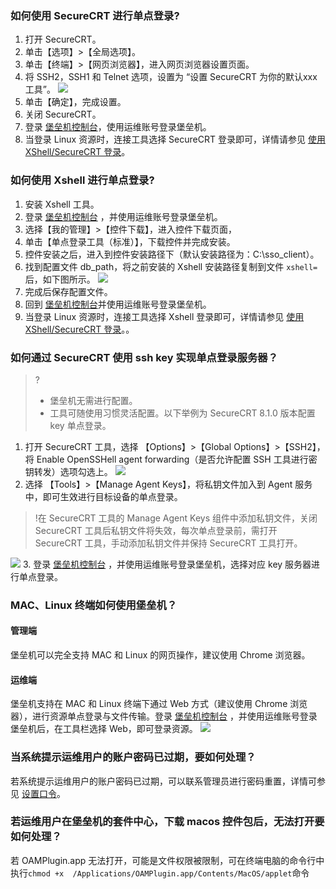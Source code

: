### 如何使用 SecureCRT 进行单点登录?

1.	打开 SecureCRT。
2.	单击【选项】>【全局选项】。
3.	单击【终端】>【网页浏览器】，进入网页浏览器设置页面。
4.	将 SSH2，SSH1 和 Telnet 选项，设置为 “设置 SecureCRT 为你的默认xxx工具”。
![](https://main.qcloudimg.com/raw/e20d05f9b29b0d9b9fea61ebfdf6498b.png)
5. 单击【确定】，完成设置。
6. 关闭 SecureCRT。
7. 登录 [堡垒机控制台](https://console.cloud.tencent.com/cds/dasb)，使用运维账号登录堡垒机。
8. 当登录 Linux 资源时，连接工具选择 SecureCRT 登录即可，详情请参见 [使用 XShell/SecureCRT 登录](https://cloud.tencent.com/document/product/1025/41866)。
 
### 如何使用 Xshell 进行单点登录?

1.	安装 Xshell 工具。
2.	登录 [堡垒机控制台](https://console.cloud.tencent.com/dsgc/bh) ，并使用运维账号登录堡垒机。
3.	选择【我的管理】>【控件下载】，进入控件下载页面，
4.	单击【单点登录工具（标准）】，下载控件并完成安装。
5.	控件安装之后，进入到控件安装路径下（默认安装路径为：C:\sso_client）。
6.	找到配置文件 db_path，将之前安装的 Xshell 安装路径复制到文件 `xshell=`后，如下图所示。
![](https://main.qcloudimg.com/raw/ea1f5a7a3aad0abe3fd5010567135942.png)
7.  完成后保存配置文件。
8.	回到 [堡垒机控制台](https://console.cloud.tencent.com/cds/dasb)并使用运维账号登录堡垒机。
9.	当登录 Linux 资源时，连接工具选择 Xshell 登录即可，详情请参见 [使用 XShell/SecureCRT 登录](https://cloud.tencent.com/document/product/1025/41866)。。
 

### 如何通过 SecureCRT 使用 ssh key 实现单点登录服务器？
>?
>- 堡垒机无需进行配置。
>- 工具可随使用习惯灵活配置。以下举例为 SecureCRT 8.1.0 版本配置 key 单点登录。

1. 打开 SecureCRT 工具，选择 【Options】>【Global Options】>【SSH2】， 将 Enable OpenSSHell agent forwarding（是否允许配置 SSH 工具进行密钥转发）选项勾选上。
![](https://main.qcloudimg.com/raw/3604928d16c8d37e455a34fda0fa7ded.png)
2. 选择 【Tools】>【Manage Agent Keys】，将私钥文件加入到 Agent 服务中，即可生效进行目标设备的单点登录。
>!在 SecureCRT 工具的 Manage Agent Keys 组件中添加私钥文件，关闭 SecureCRT 工具后私钥文件将失效，每次单点登录前，需打开 SecureCRT 工具，手动添加私钥文件并保持 SecureCRT 工具打开。
>
![](https://main.qcloudimg.com/raw/8ecc3fbc72a7b0a2ed9f35f8aeed871b.png)
3. 登录 [堡垒机控制台](https://console.cloud.tencent.com/dsgc/bh) ，并使用运维账号登录堡垒机，选择对应 key 服务器进行单点登录。

  
### MAC、Linux 终端如何使用堡垒机？
 
#### 管理端
堡垒机可以完全支持 MAC 和 Linux 的网页操作，建议使用 Chrome 浏览器。

#### 运维端

堡垒机支持在 MAC 和 Linux 终端下通过 Web 方式（建议使用 Chrome 浏览器），进行资源单点登录与文件传输。登录 [堡垒机控制台](https://console.cloud.tencent.com/dsgc/bh) ，并使用运维账号登录堡垒机后，在工具栏选择 Web，即可登录资源。
![](https://main.qcloudimg.com/raw/46aae7f1a2a3045d038ceeb8a95abb4e.png)
 
### 当系统提示运维用户的账户密码已过期，要如何处理？
若系统提示运维用户的账户密码已过期，可以联系管理员进行密码重置，详情可参见 [设置口令](https://cloud.tencent.com/document/product/1025/41852)。

### 若运维用户在堡垒机的套件中心，下载 macos 控件包后，无法打开要如何处理？
若 OAMPlugin.app 无法打开，可能是文件权限被限制，可在终端电脑的命令行中执行`chmod +x  /Applications/OAMPlugin.app/Contents/MacOS/applet`命令
